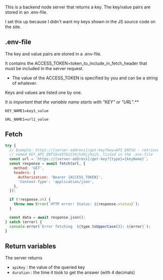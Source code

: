 This is a backend node server that returns a key. The key/value pairs are stored in an .env-file.

I set this up because I didn't want my keys shown in the JS source code on the site.

## .env-file

The key and value pairs are stored in a .env-file.

It contains the ACCESS_TOKEN=token_to_include_in_fetch_header that must be included in the server request.

- The value of the ACCESS_TOKEN is specified by you and can be a string of whatever.

Keys and values are listed one by one.

**It is important that the variable name starts with "KEY*" or "URL*".**

`KEY_NAME1=key1_value`

`URL_NAME1=url1_value`

## Fetch

```javascript
try {
  // Example: https://[server-address]/get-key?key=API_ENTSO - retrieves the ENTSO-key
  // named KEY_API_ENTSO=45761234jhJHjjhajh, listed in the .env-file
  const url = `https://[server-address]/get-key?{type}={keyName}`;
  const response = await fetch(url, {
    method: 'GET',
    headers: {
      Authorization: 'Bearer {ACCESS_TOKEN}',
      'Content-Type': 'application/json',
    },
  });

  if (!response.ok) {
    throw new Error(`HTTP error! Status: ${response.status}`);
  }

  const data = await response.json();
} catch (error) {
  console.error(`Error fetching  ${type.toUpperCase()}: ${error}`);
}
```

## Return variables

The server returns

- `apiKey` : the value of the queried key
- `duration` : the time it took to get the answer (with 4 decimals)
